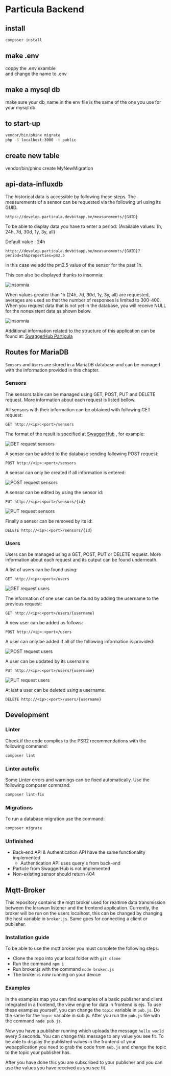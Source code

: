 # Particula Backend

## install

```bash
composer install
```

## make .env

coppy the .env.examble  
and change the name to .env

## make a mysql db

make sure your db_name in the env file is the same of
the one you use for your mysql db

## to start-up

```bash
vendor/bin/phinx migrate  
php -S localhost:3000 -t public
```

## create new table

vendor/bin/phinx create MyNewMigration

## api-data-influxdb

The historical data is accessible by following these steps.
The measurements of a sensor can be requested via the following url using its GUID.

```http
https://develop.particula.devbitapp.be/measurements/{GUID}
```

To be able to display data you have to enter a period:
(Available values: 1h, 24h, 7d, 30d, 1y, 3y, all)

Default value : 24h

```http
https://develop.particula.devbitapp.be/measurements/{GUID}?period=1h&properties=pm2.5
```

in this case we add the pm2.5 value of the sensor for the past 1h.

This can also be displayed thanks to insomnia:

![insomnia](./assets/insomnia1.png)

When values greater than 1h (24h, 7d, 30d, 1y, 3y, all) are requested,
averages are used so that the number of responses is limited to 300-400.
When you request data that is not yet in the database,
you will receive NULL for the nonexistent data as shown below.

![insomnia](./assets/insomniaOld1.png)

Additional information related to the structure of this application
can be found at:
[SwaggerHub Particula](https://app.swaggerhub.com/apis-docs/sillevl/Particula)

## Routes for MariaDB

`Sensors` and `Users` are stored in a MariaDB database and can
be managed with the information provided in this chapter.

### Sensors

The sensors table can be managed using GET, POST, PUT and DELETE request.
More information about each request is listed bellow.

All sensors with their information can be obtained with following GET request:

```http
GET http://<ip>:<port>/sensors
```

The format of the result is specified at
[SwaggerHub](https://app.swaggerhub.com/apis-docs/sillevl/Particula/0.1#/)
, for example:

![GET request sensors](./assets/get_sensors.jpg)

A sensor can be added to the database sending following POST request:

```http
POST http://<ip>:<port>/sensors
```

A sensor can only be created if all information is entered:

![POST request sensors](./assets/post_sensors.jpg)

A sensor can be edited by using the sensor id:

```http
PUT http://<ip>:<port>/sensors/{id}
```

![PUT request sensors](./assets/put_sensors.jpg)

Finally a sensor can be removed by its id:

```http
DELETE http://<ip>:<port>/sensors/{id}
```

### Users

Users can be managed using a GET, POST, PUT or DELETE request.
More information about each request and its output can be found underneath.

A list of users can be found using:

```http
GET http://<ip>:<port>/users
```

![GET request users](./assets/get_users.jpg)

The information of one user can be found by adding
the username to the previous request:

```http
GET http://<ip>:<port>/users/{username}
```

A new user can be added as follows:

```http
POST http://<ip>:<port>/users
```

A user can only be added if all of the following information is provided:

![POST request users](./assets/post_users.jpg)

A user can be updated by its username:

```http
PUT http://<ip>:<port>/users/{username}
```

![PUT request users](./assets/put_users.jpg)

At last a user can be deleted using a username:

```http
DELETE http://<ip>:<port>/users/{username}
```

## Development

### Linter

Check if the code complies to the PSR2 recommendations
with the following command:

```bash
composer lint
```

### Linter autofix

Some Linter errors and warnings can be fixed automatically.
Use the following composer command:

```bash
composer lint-fix
```

### Migrations

To run a database migration use the command:

```bash
composer migrate
```

### Unfinished

- Back-end API & Authentication API have the same functionality implemented
  - Authentication API uses query's from back-end
- Particle from SwaggerHub is not implemented
- Non-existing sensor should return 404

## Mqtt-Broker

This repository contains the mqtt broker used for realtime data
transmission between the lorawan listener and the frontend application.
Currently, the broker will be run on the users localhost, this can be 
changed by changing the host variable in `broker.js`.
Same goes for connecting a client or publisher.

### Installation guide

To be able to use the mqtt broker you must complete the following steps.

- Clone the repo into your local folder with `git clone`
- Run the command `npm i`
- Run broker.js with the command `node broker.js`
- The broker is now running on your device

### Examples
In the examples map you can find examples of a basic publisher and client
 integrated in a frontend, the view engine for data in frontend is ejs.
To use these examples yourself, you can change the `topic` variable in 
`pub.js`. Do the same for the `topic` variable in sub.js. 
After you run the `pub.js` file with the command `node pub.js`.

Now you have a publisher running which uploads the message `hello world` 
every 5 seconds. You can change this message to any value you see fit.
To be able to display the published values in the frontend of your 
webapplication you need to grab the code from `sub.js` and change the
topic to the topic your publisher has.

After you have done this you are subscribed to your publisher and you can 
use the values you have received as you see fit.

